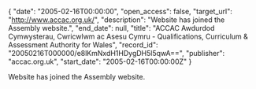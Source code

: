 {
  "date": "2005-02-16T00:00:00", 
  "open_access": false, 
  "target_url": "http://www.accac.org.uk/", 
  "description": "Website has joined the Assembly website.", 
  "end_date": null, 
  "title": "ACCAC Awdurdod Cymwysterau, Cwricwlwm ac Asesu Cymru - Qualifications, Curriculum & Assessment Authority for Wales", 
  "record_id": "20050216T000000/e8lKmNxdH1HDygDH5l5qwA==", 
  "publisher": "accac.org.uk", 
  "start_date": "2005-02-16T00:00:00Z"
}

Website has joined the Assembly website.